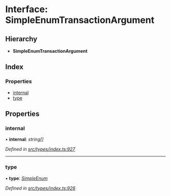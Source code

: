 # Interface: SimpleEnumTransactionArgument

## Hierarchy

* **SimpleEnumTransactionArgument**

## Index

### Properties

* [internal](simpleenumtransactionargument.md#internal)
* [type](simpleenumtransactionargument.md#type)

## Properties

###  internal

• **internal**: *string[]*

*Defined in [src/types/index.ts:927](https://github.com/PolymathNetwork/polymesh-sdk/blob/44d12f59/src/types/index.ts#L927)*

___

###  type

• **type**: *[SimpleEnum](../enums/transactionargumenttype.md#simpleenum)*

*Defined in [src/types/index.ts:926](https://github.com/PolymathNetwork/polymesh-sdk/blob/44d12f59/src/types/index.ts#L926)*
